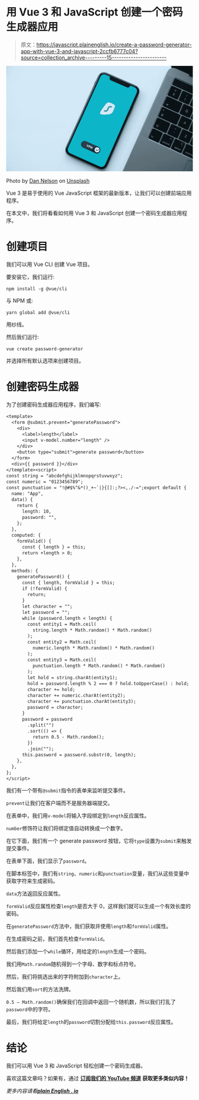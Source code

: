 # 用 Vue 3 和 JavaScript 创建一个密码生成器应用

> 原文：<https://javascript.plainenglish.io/create-a-password-generator-app-with-vue-3-and-javascript-2ccfb6777c04?source=collection_archive---------15----------------------->

![](img/985c46ef6fed504f288d8d0e0d280782.png)

Photo by [Dan Nelson](https://unsplash.com/@danny144?utm_source=medium&utm_medium=referral) on [Unsplash](https://unsplash.com?utm_source=medium&utm_medium=referral)

Vue 3 是易于使用的 Vue JavaScript 框架的最新版本，让我们可以创建前端应用程序。

在本文中，我们将看看如何用 Vue 3 和 JavaScript 创建一个密码生成器应用程序。

# 创建项目

我们可以用 Vue CLI 创建 Vue 项目。

要安装它，我们运行:

```
npm install -g @vue/cli
```

与 NPM 或:

```
yarn global add @vue/cli
```

用纱线。

然后我们运行:

```
vue create password-generator
```

并选择所有默认选项来创建项目。

# 创建密码生成器

为了创建密码生成器应用程序，我们编写:

```
<template>
  <form @submit.prevent="generatePassword">
    <div>
      <label>length</label>
      <input v-model.number="length" />
    </div>
    <button type="submit">generate password</button>
  </form>
  <div>{{ password }}</div>
</template><script>
const string = "abcdefghijklmnopqrstuvwxyz";
const numeric = "0123456789";
const punctuation = "!@#$%^&*()_+~`|}{[]:;?><,./-=";export default {
  name: "App",
  data() {
    return {
      length: 10,
      password: "",
    };
  },
  computed: {
    formValid() {
      const { length } = this;
      return +length > 0;
    },
  },
  methods: {
    generatePassword() {
      const { length, formValid } = this;
      if (!formValid) {
        return;
      }
      let character = "";
      let password = "";
      while (password.length < length) {
        const entity1 = Math.ceil(
          string.length * Math.random() * Math.random()
        );
        const entity2 = Math.ceil(
          numeric.length * Math.random() * Math.random()
        );
        const entity3 = Math.ceil(
          punctuation.length * Math.random() * Math.random()
        );
        let hold = string.charAt(entity1);
        hold = password.length % 2 === 0 ? hold.toUpperCase() : hold;
        character += hold;
        character += numeric.charAt(entity2);
        character += punctuation.charAt(entity3);
        password = character;
      }
      password = password
        .split("")
        .sort(() => {
          return 0.5 - Math.random();
        })
        .join("");
      this.password = password.substr(0, length);
    },
  },
};
</script>
```

我们有一个带有`@submit`指令的表单来监听提交事件。

`prevent`让我们在客户端而不是服务器端提交。

在表单中，我们用`v-model`将输入字段绑定到`length`反应属性。

`number`修饰符让我们将绑定值自动转换成一个数字。

在它下面，我们有一个 generate password 按钮，它将`type`设置为`submit`来触发提交事件。

在表单下面，我们显示了`password`。

在脚本标签中，我们有`string`、`numeric`和`punctuation`变量，我们从这些变量中获取字符来生成密码。

`data`方法返回反应属性。

`formValid`反应属性检查`length`是否大于 0，这样我们就可以生成一个有效长度的密码。

在`generatePassword`方法中，我们获取并使用`length`和`formValid`属性。

在生成密码之前，我们首先检查`formValid`。

然后我们添加一个`while`循环，用给定的`length`生成一个密码。

我们用`Math.random`随机得到一个字母、数字和标点符号。

然后，我们将挑选出来的字符附加到`character`上。

然后我们用`sort`的方法洗牌。

`0.5 — Math.random()`确保我们在回调中返回一个随机数，所以我们打乱了`password`中的字符。

最后，我们将给定`length`的`password`切割分配给`this.password`反应属性。

# 结论

我们可以用 Vue 3 和 JavaScript 轻松创建一个密码生成器。

喜欢这篇文章吗？如果有，通过 [**订阅我们的 YouTube 频道**](https://www.youtube.com/channel/UCtipWUghju290NWcn8jhyAw?sub_confirmation=true) **获取更多类似内容！**

*更多内容请看*[***plain English . io***](https://plainenglish.io/)